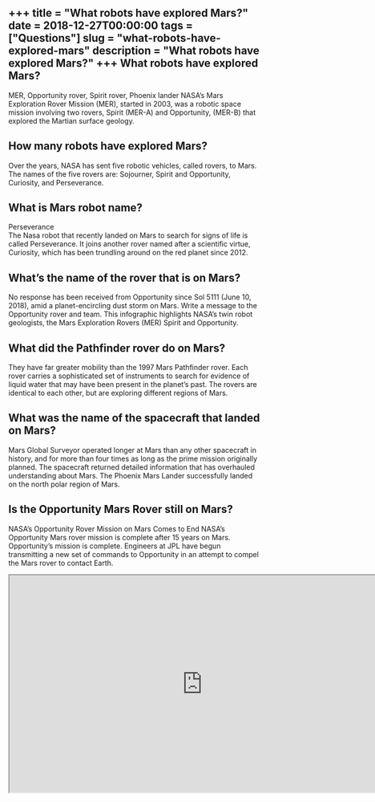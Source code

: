 +++
title = "What robots have explored Mars?"
date = 2018-12-27T00:00:00
tags = ["Questions"]
slug = "what-robots-have-explored-mars"
description = "What robots have explored Mars?"
+++
What robots have explored Mars?
-------------------------------

MER, Opportunity rover, Spirit rover, Phoenix lander NASA’s Mars Exploration Rover Mission (MER), started in 2003, was a robotic space mission involving two rovers, Spirit (MER-A) and Opportunity, (MER-B) that explored the Martian surface geology.

How many robots have explored Mars?
-----------------------------------

Over the years, NASA has sent five robotic vehicles, called rovers, to Mars. The names of the five rovers are: Sojourner, Spirit and Opportunity, Curiosity, and Perseverance.

What is Mars robot name?
------------------------

Perseverance  
The Nasa robot that recently landed on Mars to search for signs of life is called Perseverance. It joins another rover named after a scientific virtue, Curiosity, which has been trundling around on the red planet since 2012.

What’s the name of the rover that is on Mars?
---------------------------------------------

No response has been received from Opportunity since Sol 5111 (June 10, 2018), amid a planet-encircling dust storm on Mars. Write a message to the Opportunity rover and team. This infographic highlights NASA’s twin robot geologists, the Mars Exploration Rovers (MER) Spirit and Opportunity.

What did the Pathfinder rover do on Mars?
-----------------------------------------

They have far greater mobility than the 1997 Mars Pathfinder rover. Each rover carries a sophisticated set of instruments to search for evidence of liquid water that may have been present in the planet’s past. The rovers are identical to each other, but are exploring different regions of Mars.

What was the name of the spacecraft that landed on Mars?
--------------------------------------------------------

Mars Global Surveyor operated longer at Mars than any other spacecraft in history, and for more than four times as long as the prime mission originally planned. The spacecraft returned detailed information that has overhauled understanding about Mars. The Phoenix Mars Lander successfully landed on the north polar region of Mars.

Is the Opportunity Mars Rover still on Mars?
--------------------------------------------

NASA’s Opportunity Rover Mission on Mars Comes to End NASA’s Opportunity Mars rover mission is complete after 15 years on Mars. Opportunity’s mission is complete. Engineers at JPL have begun transmitting a new set of commands to Opportunity in an attempt to compel the Mars rover to contact Earth.

<iframe allow="accelerometer; autoplay; clipboard-write; encrypted-media; gyroscope; picture-in-picture" allowfullscreen="" class="__youtube_prefs__  epyt-is-override  no-lazyload" data-no-lazy="1" data-origheight="433" data-origwidth="770" data-skipgform_ajax_framebjll="" height="433" id="_ytid_49357" loading="lazy" src="https://www.youtube.com/embed/7zpojhD4hpI?enablejsapi=1&autoplay=0&cc_load_policy=0&cc_lang_pref=&iv_load_policy=1&loop=0&modestbranding=0&rel=1&fs=1&playsinline=0&autohide=2&theme=dark&color=red&controls=1&" title="YouTube player" width="770"></iframe>